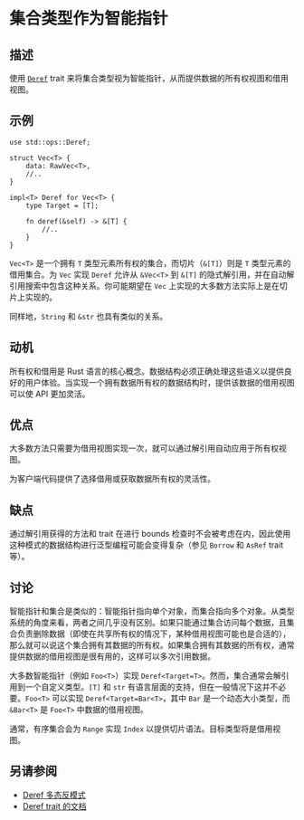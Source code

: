 # 集合类型作为智能指针

## 描述

使用 [`Deref`](https://doc.rust-lang.org/std/ops/trait.Deref.html) trait 来将集合类型视为智能指针，从而提供数据的所有权视图和借用视图。

## 示例

```rust,ignore
use std::ops::Deref;

struct Vec<T> {
    data: RawVec<T>,
    //..
}

impl<T> Deref for Vec<T> {
    type Target = [T];

    fn deref(&self) -> &[T] {
        //..
    }
}
```

`Vec<T>` 是一个拥有 `T` 类型元素所有权的集合，而切片（`&[T]`）则是 `T` 类型元素的借用集合。为 `Vec` 实现 `Deref` 允许从 `&Vec<T>` 到 `&[T]` 的隐式解引用，并在自动解引用搜索中包含这种关系。你可能期望在 `Vec` 上实现的大多数方法实际上是在切片上实现的。

同样地，`String` 和 `&str` 也具有类似的关系。

## 动机

所有权和借用是 Rust 语言的核心概念。数据结构必须正确处理这些语义以提供良好的用户体验。当实现一个拥有数据所有权的数据结构时，提供该数据的借用视图可以使 API 更加灵活。

## 优点

大多数方法只需要为借用视图实现一次，就可以通过解引用自动应用于所有权视图。

为客户端代码提供了选择借用或获取数据所有权的灵活性。

## 缺点

通过解引用获得的方法和 trait 在进行 bounds 检查时不会被考虑在内，因此使用这种模式的数据结构进行泛型编程可能会变得复杂（参见 `Borrow` 和 `AsRef` trait 等）。

## 讨论

智能指针和集合是类似的：智能指针指向单个对象，而集合指向多个对象。从类型系统的角度来看，两者之间几乎没有区别。如果只能通过集合访问每个数据，且集合负责删除数据（即使在共享所有权的情况下，某种借用视图可能也是合适的），那么就可以说这个集合拥有其数据的所有权。如果集合拥有其数据的所有权，通常提供数据的借用视图是很有用的，这样可以多次引用数据。

大多数智能指针（例如 `Foo<T>`）实现 `Deref<Target=T>`。然而，集合通常会解引用到一个自定义类型。`[T]` 和 `str` 有语言层面的支持，但在一般情况下这并不必要。`Foo<T>` 可以实现 `Deref<Target=Bar<T>`，其中 `Bar` 是一个动态大小类型，而 `&Bar<T>` 是 `Foo<T>` 中数据的借用视图。

通常，有序集合会为 `Range` 实现 `Index` 以提供切片语法。目标类型将是借用视图。

## 另请参阅

- [Deref 多态反模式](../anti_patterns/deref.md)
- [Deref trait 的文档](https://doc.rust-lang.org/std/ops/trait.Deref.html)
